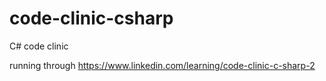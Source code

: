 # code-clinic-csharp
C# code clinic

running through https://www.linkedin.com/learning/code-clinic-c-sharp-2